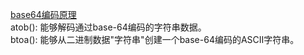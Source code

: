 [base64编码原理](https://developer.mozilla.org/zh-CN/docs/Web/API/WindowBase64/Base64_encoding_and_decoding)  
atob(): 能够解码通过base-64编码的字符串数据。  
btoa(): 能够从二进制数据"字符串"创建一个base-64编码的ASCII字符串。